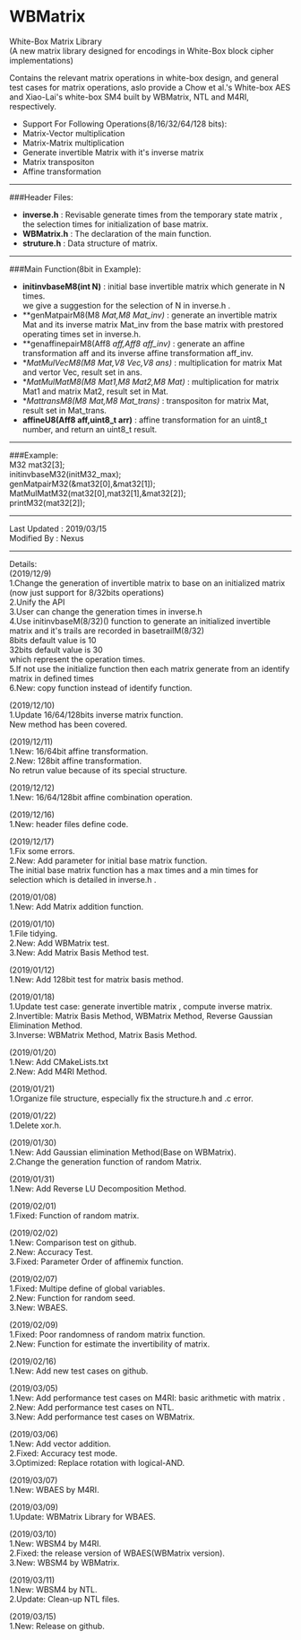 WBMatrix
====

White-Box Matrix Library<br>
(A new matrix library designed for encodings in White-Box block cipher implementations)

Contains the relevant matrix operations in white-box design, and general test cases for matrix operations, aslo provide a Chow et al.'s White-box AES and Xiao-Lai's white-box SM4 built by WBMatrix, NTL and M4RI, respectively.

* Support For Following Operations(8/16/32/64/128 bits):<br>
* Matrix-Vector multiplication<br>
* Matrix-Matrix multiplication<br>
* Generate invertible Matrix with it's inverse matrix<br>
* Matrix transpositon<br>
* Affine transformation<br>

---
###Header Files:<br>
* **inverse.h** : Revisable generate times from the temporary state matrix , the selection times for initialization of base matrix.<br>
* **WBMatrix.h** : The declaration of the main function.<br>
* **struture.h** : Data structure of matrix.<br>

---
###Main Function(8bit in Example):<br>
* **initinvbaseM8(int N)** : initial base invertible matrix which generate in N times.<br>
we give a suggestion for the selection of N in inverse.h .<br>
* **genMatpairM8(M8 *Mat,M8 *Mat_inv)** : generate an invertible matrix Mat and its inverse matrix Mat_inv from the base matrix with prestored operating times set in inverse.h.<br>
* **genaffinepairM8(Aff8 *aff,Aff8 *aff_inv)** : generate an affine transformation aff and its inverse affine transformation aff_inv.<br>
* **MatMulVecM8(M8 Mat,V8 Vec,V8 *ans)** : multiplication for matrix Mat and vertor Vec, result set in ans.<br>
* **MatMulMatM8(M8 Mat1,M8 Mat2,M8 *Mat)** : multiplication for matrix Mat1 and matrix Mat2, result set in Mat.<br>
* **MattransM8(M8 Mat,M8 *Mat_trans)** : transpositon for matrix Mat, result set in Mat_trans.<br>
* **affineU8(Aff8 aff,uint8_t arr)** : affine transformation for an uint8_t number, and return an uint8_t result.

---
###Example:<br>
M32 mat32[3];<br>
initinvbaseM32(initM32_max);<br>
genMatpairM32(&mat32[0],&mat32[1]);<br>
MatMulMatM32(mat32[0],mat32[1],&mat32[2]);<br>
printM32(mat32[2]);<br>

---
Last Updated : 2019/03/15<br>
Modified By : Nexus

---
Details:<br>
(2019/12/9)<br>
1.Change the generation of invertible matrix to base on an initialized matrix
(now just support for 8/32bits operations)<br>
2.Unify the API<br>
3.User can change the generation times in inverse.h <br>
4.Use initinvbaseM(8/32)() function to generate an initialized invertible matrix and it's trails are recorded in basetrailM(8/32)<br>
8bits default value is 10<br>
32bits default value is 30<br>
which represent the operation times.<br>
5.If not use the initialize function then each matrix generate from an identify matrix in defined times<br>
6.New: copy function instead of identify function.<br>

(2019/12/10)<br>
1.Update 16/64/128bits inverse matrix function.<br>
New method has been covered.<br>

(2019/12/11)<br>
1.New: 16/64bit affine transformation.<br>
2.New: 128bit affine transformation.<br>
No retrun value because of its special structure.

(2019/12/12)<br>
1.New: 16/64/128bit affine combination operation.<br>

(2019/12/16)<br>
1.New: header files define code.<br>

(2019/12/17)<br>
1.Fix some errors.<br>
2.New: Add parameter for initial base matrix function. <br>
The initial base matrix function has a max times and a min times for selection which is detailed in inverse.h .<br> 

(2019/01/08)<br>
1.New: Add Matrix addition function.<br>

(2019/01/10)<br>
1.File tidying.<br>
2.New: Add WBMatrix test.<br>
3.New: Add Matrix Basis Method test.<br>

(2019/01/12)<br>
1.New: Add 128bit test for matrix basis method.<br>

(2019/01/18)<br>
1.Update test case: generate invertible matrix , compute inverse matrix.<br>
2.Invertible: Matrix Basis Method, WBMatrix Method, Reverse Gaussian Elimination Method.<br>
3.Inverse: WBMatrix Method, Matrix Basis Method.<br>

(2019/01/20)<br>
1.New: Add CMakeLists.txt<br>
2.New: Add M4RI Method.<br>

(2019/01/21)<br>
1.Organize file structure, especially fix the structure.h and .c error.<br>

(2019/01/22)<br>
1.Delete xor.h.<br>

(2019/01/30)<br>
1.New: Add Gaussian elimination Method(Base on WBMatrix).<br>
2.Change the generation function of random Matrix.<br>

(2019/01/31)<br>
1.New: Add Reverse LU Decomposition Method.<br>

(2019/02/01)<br>
1.Fixed: Function of random matrix.<br>

(2019/02/02)<br>
1.New: Comparison test on github.<br>
2.New: Accuracy Test.<br>
3.Fixed: Parameter Order of affinemix function.<br>

(2019/02/07)<br>
1.Fixed: Multipe define of global variables.<br>
2.New: Function for random seed.<br>
3.New: WBAES.<br>

(2019/02/09)<br>
1.Fixed: Poor randomness of random matrix function.<br>
2.New: Function for estimate the invertibility of matrix.<br>

(2019/02/16)<br>
1.New: Add new test cases on github.<br>

(2019/03/05)<br>
1.New: Add performance test cases on M4RI: basic arithmetic with matrix .<br>
2.New: Add performance test cases on NTL.<br>
3.New: Add performance test cases on WBMatrix.<br>

(2019/03/06)<br>
1.New: Add vector addition.<br>
2.Fixed: Accuracy test mode.<br>
3.Optimized: Replace rotation with logical-AND.<br>

(2019/03/07)<br>
1.New: WBAES by M4RI.<br>

(2019/03/09)<br>
1.Update: WBMatrix Library for WBAES.<br>

(2019/03/10)<br>
1.New: WBSM4 by M4RI.<br>
2.Fixed: the release version of WBAES(WBMatrix version).<br>
3.New: WBSM4 by WBMatrix.<br>

(2019/03/11)<br>
1.New: WBSM4 by NTL.<br> 
2.Update: Clean-up NTL files.<br>

(2019/03/15)<br>
1.New: Release on github.<br> 